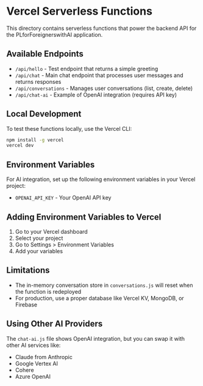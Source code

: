 # Vercel Serverless Functions

This directory contains serverless functions that power the backend API for the PLforForeignerswithAI application.

## Available Endpoints

- `/api/hello` - Test endpoint that returns a simple greeting
- `/api/chat` - Main chat endpoint that processes user messages and returns responses
- `/api/conversations` - Manages user conversations (list, create, delete)
- `/api/chat-ai` - Example of OpenAI integration (requires API key)

## Local Development

To test these functions locally, use the Vercel CLI:

```bash
npm install -g vercel
vercel dev
```

## Environment Variables

For AI integration, set up the following environment variables in your Vercel project:

- `OPENAI_API_KEY` - Your OpenAI API key

## Adding Environment Variables to Vercel

1. Go to your Vercel dashboard
2. Select your project
3. Go to Settings > Environment Variables
4. Add your variables

## Limitations

- The in-memory conversation store in `conversations.js` will reset when the function is redeployed
- For production, use a proper database like Vercel KV, MongoDB, or Firebase

## Using Other AI Providers

The `chat-ai.js` file shows OpenAI integration, but you can swap it with other AI services like:
- Claude from Anthropic
- Google Vertex AI
- Cohere
- Azure OpenAI 
